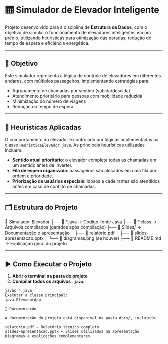 # 🛗 Simulador de Elevador Inteligente

Projeto desenvolvido para a disciplina de **Estrutura de Dados**, com o objetivo de simular o funcionamento de elevadores inteligentes em um prédio, utilizando heurísticas para otimização das paradas, redução do tempo de espera e eficiência energética.

---

## 🎯 Objetivo

Este simulador representa a lógica de controle de elevadores em diferentes andares, com múltiplos passageiros, implementando estratégias para:
- Agrupamento de chamadas por sentido (subida/descida)
- Atendimento prioritário para pessoas com mobilidade reduzida
- Minimização do número de viagens
- Redução do tempo de espera

---

## 🧠 Heurísticas Aplicadas

O comportamento do elevador é controlado por lógicas implementadas na classe `HeuristicaElevador.java`. As principais heurísticas utilizadas incluem:
- **Sentido atual prioritário**: o elevador completa todas as chamadas em um sentido antes de inverter.
- **Fila de espera organizada**: passageiros são alocados em uma fila por ordem e prioridade.
- **Priorização de usuários especiais**: idosos e cadeirantes são atendidos antes em caso de conflito de chamadas.

---

## 🗂️ Estrutura do Projeto

  📁 Simulador-Elevador
├── 📄 *.java            → Código-fonte Java
├── 📄 *.class           → Arquivos compilados (gerados após compilação)
├── 📁 Slides/           → Documentação e apresentação
│   ├── 📄 relatorio.pdf
│   ├── 📄 slides-apresentacao.pptx
│   └── 📄 diagramas.png (se houver)
├── 📄 README.md         → Explicação geral do projeto

---

## ▶️ Como Executar o Projeto

1. **Abrir o terminal na pasta do projeto**
2. **Compilar todos os arquivos `.java`**:

```bash
javac *.java
Executar a classe principal:
java ElevadorApp

📑 Documentação

A documentação do projeto está disponível na pasta docs/, incluindo:

relatorio.pdf — Relatório técnico completo
slides-apresentacao.pptx — Slides utilizados na apresentação
Diagramas e explicações complementares
